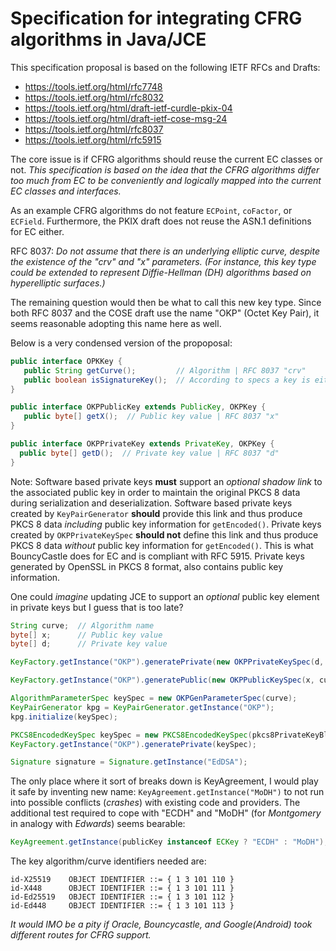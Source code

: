 # Specification for integrating CFRG algorithms in Java/JCE
This specification proposal is based on the following IETF RFCs and Drafts:
- https://tools.ietf.org/html/rfc7748
- https://tools.ietf.org/html/rfc8032
- https://tools.ietf.org/html/draft-ietf-curdle-pkix-04
- https://tools.ietf.org/html/draft-ietf-cose-msg-24
- https://tools.ietf.org/html/rfc8037
- https://tools.ietf.org/html/rfc5915

The core issue is if CFRG algorithms should reuse the current EC classes or not.  *This specification is based
on the idea that the CFRG algorithms differ too much from EC to be conveniently
and logically mapped into the current EC classes and interfaces.*

As an example CFRG algorithms do not feature `ECPoint`, `coFactor`, or `ECField`.  Furthermore, the PKIX draft does not reuse the
ASN.1 definitions for EC either.

RFC 8037: *Do not assume that there is an underlying elliptic curve,
   despite the existence of the "crv" and "x" parameters.  (For
   instance, this key type could be extended to represent Diffie-Hellman
   (DH) algorithms based on hyperelliptic surfaces.)*

The remaining question would then be what to call this new key type.
Since both RFC 8037 and the COSE draft use the name "OKP" (Octet Key Pair), it seems reasonable adopting this name here as well.

Below is a very condensed version of the propoposal:

```java
public interface OPKKey {
   public String getCurve();         // Algorithm | RFC 8037 "crv"
   public boolean isSignatureKey();  // According to specs a key is either Signature or DH
}
```

```java
public interface OKPPublicKey extends PublicKey, OKPKey {
   public byte[] getX();  // Public key value | RFC 8037 "x"
}
```

```java
public interface OKPPrivateKey extends PrivateKey, OKPKey {
  public byte[] getD();  // Private key value | RFC 8037 "d"
}
```
Note: Software based private keys **must** support an *optional shadow link* to the associated public key
in order to maintain the original PKCS 8 data during serialization and deserialization.
Software based private keys created by `KeyPairGenerator` **should** provide
this link and thus produce PKCS 8 data *including* public key information for `getEncoded()`.
Private keys created by `OKPPrivateKeySpec` **should not** define this link and thus
produce PKCS 8 data *without* public key information for `getEncoded()`. This is
what BouncyCastle does for EC and is compliant with RFC 5915.  Private keys generated by
OpenSSL in PKCS 8 format, also contains public key information.

One could *imagine* updating JCE to support an *optional* public key element in private keys but I guess that is too late?

```java
String curve;  // Algorithm name
byte[] x;      // Public key value
byte[] d;      // Private key value
```

```java
KeyFactory.getInstance("OKP").generatePrivate(new OKPPrivateKeySpec(d, curve));
```

```java
KeyFactory.getInstance("OKP").generatePublic(new OKPPublicKeySpec(x, curve));
```

```java
AlgorithmParameterSpec keySpec = new OKPGenParameterSpec(curve);
KeyPairGenerator kpg = KeyPairGenerator.getInstance("OKP");
kpg.initialize(keySpec);
```

```java
PKCS8EncodedKeySpec keySpec = new PKCS8EncodedKeySpec(pkcs8PrivateKeyBlob);
KeyFactory.getInstance("OKP").generatePrivate(keySpec);
```

```java
Signature signature = Signature.getInstance("EdDSA");
```

The only place where it sort of breaks down is KeyAgreement, I would play it safe by inventing new name:
`KeyAgreement.getInstance("MoDH")` 
to not run into possible conflicts (_crashes_) with existing code and providers.  The additional test required to cope with "ECDH" and "MoDH" (for _Montgomery_ in analogy with _Edwards_) seems bearable:
```java
KeyAgreement.getInstance(publicKey instanceof ECKey ? "ECDH" : "MoDH");
```

 The key algorithm/curve identifiers needed are:
  ```
 id-X25519    OBJECT IDENTIFIER ::= { 1 3 101 110 }
 id-X448      OBJECT IDENTIFIER ::= { 1 3 101 111 }
 id-Ed25519   OBJECT IDENTIFIER ::= { 1 3 101 112 }
 id-Ed448     OBJECT IDENTIFIER ::= { 1 3 101 113 }
```
_It would IMO be a pity if Oracle, Bouncycastle, and Google(Android) took different routes for CFRG support._

